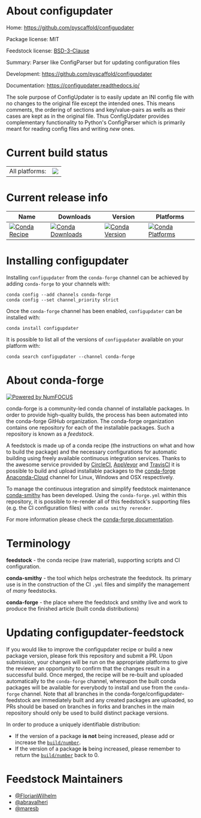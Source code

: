 About configupdater
===================

Home: https://github.com/pyscaffold/configupdater

Package license: MIT

Feedstock license: [BSD-3-Clause](https://github.com/conda-forge/configupdater-feedstock/blob/master/LICENSE.txt)

Summary: Parser like ConfigParser but for updating configuration files

Development: https://github.com/pyscaffold/configupdater

Documentation: https://configupdater.readthedocs.io/

The sole purpose of ConfigUpdater is to easily update an INI config file
with no changes to the original file except the intended ones. This means
comments, the ordering of sections and key/value-pairs as wells as their
cases are kept as in the original file. Thus ConfigUpdater provides
complementary functionality to Python's ConfigParser which is primarily
meant for reading config files and writing *new* ones.


Current build status
====================


<table><tr><td>All platforms:</td>
    <td>
      <a href="https://dev.azure.com/conda-forge/feedstock-builds/_build/latest?definitionId=12139&branchName=master">
        <img src="https://dev.azure.com/conda-forge/feedstock-builds/_apis/build/status/configupdater-feedstock?branchName=master">
      </a>
    </td>
  </tr>
</table>

Current release info
====================

| Name | Downloads | Version | Platforms |
| --- | --- | --- | --- |
| [![Conda Recipe](https://img.shields.io/badge/recipe-configupdater-green.svg)](https://anaconda.org/conda-forge/configupdater) | [![Conda Downloads](https://img.shields.io/conda/dn/conda-forge/configupdater.svg)](https://anaconda.org/conda-forge/configupdater) | [![Conda Version](https://img.shields.io/conda/vn/conda-forge/configupdater.svg)](https://anaconda.org/conda-forge/configupdater) | [![Conda Platforms](https://img.shields.io/conda/pn/conda-forge/configupdater.svg)](https://anaconda.org/conda-forge/configupdater) |

Installing configupdater
========================

Installing `configupdater` from the `conda-forge` channel can be achieved by adding `conda-forge` to your channels with:

```
conda config --add channels conda-forge
conda config --set channel_priority strict
```

Once the `conda-forge` channel has been enabled, `configupdater` can be installed with:

```
conda install configupdater
```

It is possible to list all of the versions of `configupdater` available on your platform with:

```
conda search configupdater --channel conda-forge
```


About conda-forge
=================

[![Powered by NumFOCUS](https://img.shields.io/badge/powered%20by-NumFOCUS-orange.svg?style=flat&colorA=E1523D&colorB=007D8A)](http://numfocus.org)

conda-forge is a community-led conda channel of installable packages.
In order to provide high-quality builds, the process has been automated into the
conda-forge GitHub organization. The conda-forge organization contains one repository
for each of the installable packages. Such a repository is known as a *feedstock*.

A feedstock is made up of a conda recipe (the instructions on what and how to build
the package) and the necessary configurations for automatic building using freely
available continuous integration services. Thanks to the awesome service provided by
[CircleCI](https://circleci.com/), [AppVeyor](https://www.appveyor.com/)
and [TravisCI](https://travis-ci.com/) it is possible to build and upload installable
packages to the [conda-forge](https://anaconda.org/conda-forge)
[Anaconda-Cloud](https://anaconda.org/) channel for Linux, Windows and OSX respectively.

To manage the continuous integration and simplify feedstock maintenance
[conda-smithy](https://github.com/conda-forge/conda-smithy) has been developed.
Using the ``conda-forge.yml`` within this repository, it is possible to re-render all of
this feedstock's supporting files (e.g. the CI configuration files) with ``conda smithy rerender``.

For more information please check the [conda-forge documentation](https://conda-forge.org/docs/).

Terminology
===========

**feedstock** - the conda recipe (raw material), supporting scripts and CI configuration.

**conda-smithy** - the tool which helps orchestrate the feedstock.
                   Its primary use is in the construction of the CI ``.yml`` files
                   and simplify the management of *many* feedstocks.

**conda-forge** - the place where the feedstock and smithy live and work to
                  produce the finished article (built conda distributions)


Updating configupdater-feedstock
================================

If you would like to improve the configupdater recipe or build a new
package version, please fork this repository and submit a PR. Upon submission,
your changes will be run on the appropriate platforms to give the reviewer an
opportunity to confirm that the changes result in a successful build. Once
merged, the recipe will be re-built and uploaded automatically to the
`conda-forge` channel, whereupon the built conda packages will be available for
everybody to install and use from the `conda-forge` channel.
Note that all branches in the conda-forge/configupdater-feedstock are
immediately built and any created packages are uploaded, so PRs should be based
on branches in forks and branches in the main repository should only be used to
build distinct package versions.

In order to produce a uniquely identifiable distribution:
 * If the version of a package **is not** being increased, please add or increase
   the [``build/number``](https://docs.conda.io/projects/conda-build/en/latest/resources/define-metadata.html#build-number-and-string).
 * If the version of a package **is** being increased, please remember to return
   the [``build/number``](https://docs.conda.io/projects/conda-build/en/latest/resources/define-metadata.html#build-number-and-string)
   back to 0.

Feedstock Maintainers
=====================

* [@FlorianWilhelm](https://github.com/FlorianWilhelm/)
* [@abravalheri](https://github.com/abravalheri/)
* [@maresb](https://github.com/maresb/)

